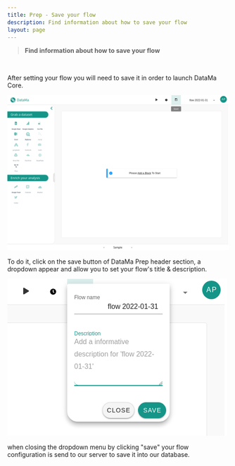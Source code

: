 ```yaml
---
title: Prep - Save your flow
description: Find information about how to save your flow
layout: page
---
```


> **Find information about how to save your flow**

<br>

After setting your flow you will need to save it in order to launch DataMa Core.

![Save ui](images/save_ui.png)

To do it, click on the save button of DataMa Prep header section, a dropdown appear and allow you to set your flow's title & description.

![Save Dropdown](images/save_dropdown.png)

when closing the dropdown menu by clicking "save" your flow configuration is send to our server to save it into our database.